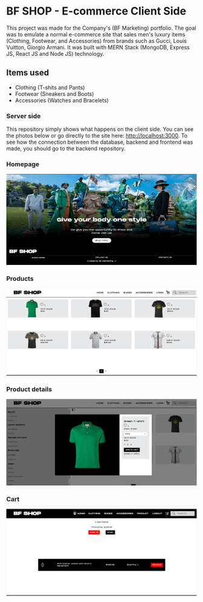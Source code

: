 # BF SHOP - E-commerce Client Side

This project was made for the Company's (BF Marketing) portfolio.
The goal was to emulate a normal e-commerce site that sales men's luxury items (Clothing, Footwear, and Accessories) from brands such as Gucci, Louis Vuitton, Giorgio Armani.
It was built with MERN Stack (MongoDB, Express JS, React JS and Node JS) technology.

## Items used

- Clothing (T-shits and Pants)
- Footwear (Sneakers and Boots)
- Accessories (Watches and Bracelets)

### Server side

This repository simply shows what happens on the client side. You can see the photos below or go directly to the site here: [http://localhost:3000](http://localhost:3000).
To see how the connection between the database, backend and frontend was made, you should go to the backend repository.

### Homepage
![](screenshots/homepage.PNG)

### Products
![](screenshots/products.PNG)

### Product details
![](screenshots/productDetails.PNG)

### Cart
![](screenshots/cart.PNG)
